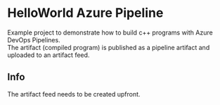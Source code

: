 # HelloWorld Azure Pipeline

Example project to demonstrate how to build c++ programs with Azure DevOps Pipelines.  
The artifact (compiled program) is published as a pipeline artifact and uploaded to an artifact feed.

## Info
The artifact feed needs to be created upfront.